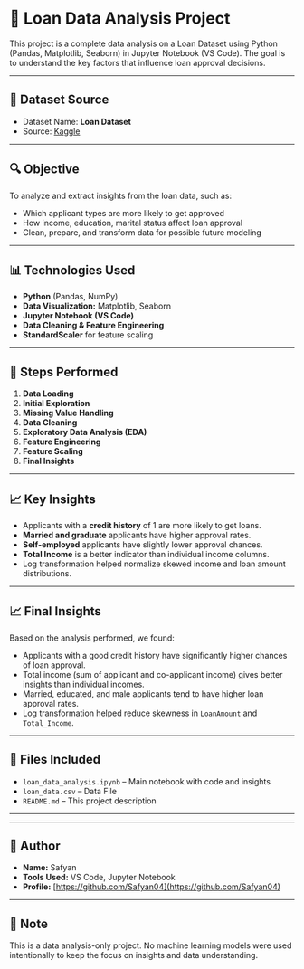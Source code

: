 # 🏦 Loan Data Analysis Project

This project is a complete data analysis on a Loan Dataset using Python (Pandas, Matplotlib, Seaborn) in Jupyter Notebook (VS Code). The goal is to understand the key factors that influence loan approval decisions.

---

## 📁 Dataset Source

* Dataset Name: **Loan Dataset**
* Source: [Kaggle](https://www.kaggle.com/datasets/ayushmanyashaswi/loan-dataset-easy-to-understand-yashaswi)

---

## 🔍 Objective

To analyze and extract insights from the loan data, such as:

* Which applicant types are more likely to get approved
* How income, education, marital status affect loan approval
* Clean, prepare, and transform data for possible future modeling

---

## 📊 Technologies Used

* **Python** (Pandas, NumPy)
* **Data Visualization:** Matplotlib, Seaborn
* **Jupyter Notebook (VS Code)**
* **Data Cleaning & Feature Engineering**
* **StandardScaler** for feature scaling

---

## 🧹 Steps Performed

1. **Data Loading**
2. **Initial Exploration**
3. **Missing Value Handling**
4. **Data Cleaning**
5. **Exploratory Data Analysis (EDA)**
6. **Feature Engineering**
7. **Feature Scaling**
8. **Final Insights**

---

## 📈 Key Insights

* Applicants with a **credit history** of 1 are more likely to get loans.
* **Married and graduate** applicants have higher approval rates.
* **Self-employed** applicants have slightly lower approval chances.
* **Total Income** is a better indicator than individual income columns.
* Log transformation helped normalize skewed income and loan amount distributions.

---

## 📈 Final Insights

Based on the analysis performed, we found:

* Applicants with a good credit history have significantly higher chances of loan approval.
* Total income (sum of applicant and co-applicant income) gives better insights than individual incomes.
* Married, educated, and male applicants tend to have higher loan approval rates.
* Log transformation helped reduce skewness in `LoanAmount` and `Total_Income`.

---

## 📎 Files Included

* `loan_data_analysis.ipynb` – Main notebook with code and insights
* `loan_data.csv` – Data File
* `README.md` – This project description

---

---

## 🙌 Author

* **Name:** Safyan
* **Tools Used:** VS Code, Jupyter Notebook
* **Profile:** [https://github.com/Safyan04](https://github.com/Safyan04)

---

## 📌 Note

This is a data analysis-only project. No machine learning models were used intentionally to keep the focus on insights and data understanding.

